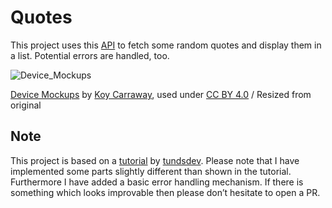 # Quotes
 
This project uses this [API](https://animechan.vercel.app/guide#default-quotes) to fetch some random quotes and display them in a list. Potential errors are handled, too.

![Device_Mockups](https://user-images.githubusercontent.com/46824694/131908858-c86e4c92-184a-472e-91c7-ff889853156e.png)


[Device Mockups](https://www.figma.com/community/file/775789888359782610) by [Koy Carraway](https://www.figma.com/@koy), used under [CC BY 4.0](https://creativecommons.org/licenses/by/4.0/) / Resized from original

## Note
This project is based on a [tutorial](https://www.youtube.com/watch?v=wRmaiEPk03Y) by [tundsdev](https://www.youtube.com/channel/UC7AuV86ZjR3YaEdb5USNvWQ). 
Please note that I have implemented some parts slightly different than shown in the tutorial. Furthermore I have added a basic error handling mechanism. If there is something which looks improvable then please don’t hesitate to open a PR.

